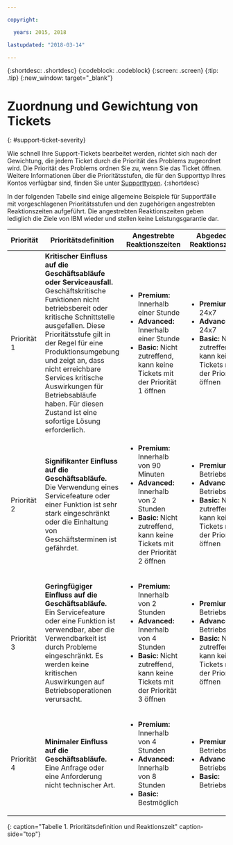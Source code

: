 ```yaml
---

copyright:

  years: 2015, 2018

lastupdated: "2018-03-14"

---
```



{:shortdesc: .shortdesc}
{:codeblock: .codeblock}
{:screen: .screen}
{:tip: .tip}
{:new_window: target="_blank"}


# Zuordnung und Gewichtung von Tickets
{: #support-ticket-severity}

Wie schnell Ihre Support-Tickets bearbeitet werden, richtet sich nach der Gewichtung, die jedem Ticket durch die Priorität des Problems zugeordnet wird. Die Priorität des Problems ordnen Sie zu, wenn Sie das Ticket öffnen.  Weitere Informationen über die Prioritätsstufen, die für den Supporttyp Ihres Kontos verfügbar sind, finden Sie unter [Supporttypen](/docs/get-support/getstarttssup.html#typesofsupport).
{:shortdesc}

In der folgenden Tabelle sind einige allgemeine Beispiele für Supportfälle mit vorgeschlagenen Prioritätsstufen und den zugehörigen angestrebten Reaktionszeiten aufgeführt. Die angestrebten Reaktionszeiten geben lediglich die Ziele von IBM wieder und stellen keine Leistungsgarantie dar.

Priorität | Prioritätsdefinition | Angestrebte Reaktionszeiten | Abgedeckte Reaktionszeiten
------|-------- | --- | --- |
Priorität 1 | <strong>Kritischer Einfluss auf die Geschäftsabläufe oder Serviceausfall.</strong> <br> Geschäftskritische Funktionen nicht betriebsbereit oder kritische Schnittstelle ausgefallen. Diese Prioritätsstufe gilt in der Regel für eine Produktionsumgebung und zeigt an, dass nicht erreichbare Services kritische Auswirkungen für Betriebsabläufe haben.  Für diesen Zustand ist eine sofortige Lösung erforderlich. | <ul><li><strong>Premium:</strong> Innerhalb einer Stunde</li><li><strong>Advanced:</strong> Innerhalb einer Stunde</li><li><strong>Basic:</strong> Nicht zutreffend, kann keine Tickets mit der Priorität 1 öffnen</li></ul> | <ul><li><strong>Premium:</strong> 24x7</li><li><strong>Advanced:</strong> 24x7</li><li><strong>Basic:</strong> Nicht zutreffend, kann keine Tickets mit der Priorität 1 öffnen</li></ul> 			   
Priorität 2 | <strong>Signifikanter Einfluss auf die Geschäftsabläufe.</strong> <br> Die Verwendung eines Servicefeature oder einer Funktion ist sehr stark eingeschränkt oder die Einhaltung von Geschäftsterminen ist gefährdet. | <ul><li><strong>Premium:</strong> Innerhalb von 90 Minuten </li><li><strong>Advanced:</strong> Innerhalb von 2 Stunden</li><li><strong>Basic:</strong> Nicht zutreffend, kann keine Tickets mit der Priorität 2 öffnen</li></ul> | <ul><li><strong>Premium:</strong> Betriebszeiten </li><li><strong>Advanced:</strong> Betriebszeiten </li><li><strong>Basic:</strong> Nicht zutreffend, kann keine Tickets mit der Priorität 2 öffnen</li></ul>
Priorität 3 | <strong>Geringfügiger Einfluss auf die Geschäftsabläufe.</strong> <br> Ein Servicefeature oder eine Funktion ist verwendbar, aber die Verwendbarkeit ist durch Probleme eingeschränkt. Es werden keine kritischen Auswirkungen auf Betriebsoperationen verursacht. | <ul><li><strong>Premium:</strong> Innerhalb von 2 Stunden</li><li><strong>Advanced:</strong> Innerhalb von 4 Stunden</li><li><strong>Basic:</strong> Nicht zutreffend, kann keine Tickets mit der Priorität 3 öffnen</li></ul> | <ul><li><strong>Premium:</strong> Betriebszeiten </li><li><strong>Advanced:</strong> Betriebszeiten </li><li><strong>Basic:</strong> Nicht zutreffend, kann keine Tickets mit der Priorität 3 öffnen</li></ul>
Priorität 4 | <strong>Minimaler Einfluss auf die Geschäftsabläufe.</strong> <br> Eine Anfrage oder eine Anforderung nicht technischer Art. | <ul><li><strong>Premium:</strong> Innerhalb von 4 Stunden</li><li><strong>Advanced:</strong> Innerhalb von 8 Stunden</li><li><strong>Basic:</strong> Bestmöglich</li></ul> | <ul><li><strong>Premium:</strong> Betriebszeiten </li><li><strong>Advanced:</strong> Betriebszeiten </li><li><strong>Basic:</strong> Betriebszeiten</li></ul>
{: caption="Tabelle 1. Prioritätsdefinition und Reaktionszeit" caption-side="top"}
